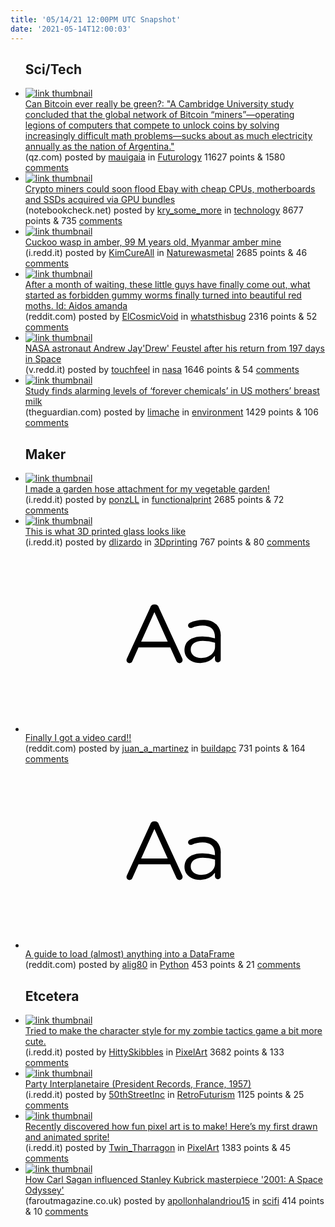 ```yaml
---
title: '05/14/21 12:00PM UTC Snapshot'
date: '2021-05-14T12:00:03'
---
```

<ul>
<h2>Sci/Tech</h2>

<li><a href='https://qz.com/1982209/how-bitcoin-can-become-more-climate-friendly/'><img src='https://b.thumbs.redditmedia.com/PiJx7EL_m-Kk8H9_p92PmLiaMBWIYLZJZMrq_haotMQ.jpg' alt='link thumbnail'></a><div><div class='linkTitle'><a href='https://qz.com/1982209/how-bitcoin-can-become-more-climate-friendly/'>Can Bitcoin ever really be green?: "A Cambridge University study concluded that the global network of Bitcoin “miners”—operating legions of computers that compete to unlock coins by solving increasingly difficult math problems—sucks about as much electricity annually as the nation of Argentina."</a></div>(qz.com) posted by <a href='https://www.reddit.com/user/mauigaia'>mauigaia</a> in <a href='https://www.reddit.com/r/Futurology'>Futurology</a> 11627 points & 1580 <a href='https://www.reddit.com/r/Futurology/comments/nbvzvq/can_bitcoin_ever_really_be_green_a_cambridge/'>comments</a></div></li>

<li><a href='https://www.notebookcheck.net/Crypto-miners-could-soon-flood-Ebay-with-cheap-CPUs-motherboards-and-SSDs-acquired-via-GPU-bundle-purchases.539289.0.html'><img src='https://b.thumbs.redditmedia.com/srBJ9sgQG0Wh2-F63qxQKKq2XaclzMRx3cpOCysUBso.jpg' alt='link thumbnail'></a><div><div class='linkTitle'><a href='https://www.notebookcheck.net/Crypto-miners-could-soon-flood-Ebay-with-cheap-CPUs-motherboards-and-SSDs-acquired-via-GPU-bundle-purchases.539289.0.html'>Crypto miners could soon flood Ebay with cheap CPUs, motherboards and SSDs acquired via GPU bundles</a></div>(notebookcheck.net) posted by <a href='https://www.reddit.com/user/kry_some_more'>kry_some_more</a> in <a href='https://www.reddit.com/r/technology'>technology</a> 8677 points & 735 <a href='https://www.reddit.com/r/technology/comments/nbvjpf/crypto_miners_could_soon_flood_ebay_with_cheap/'>comments</a></div></li>

<li><a href='https://i.redd.it/zv2mjcxr0zy61.jpg'><img src='https://b.thumbs.redditmedia.com/jysRD7_TRba-505PJiPQfAVHJsQ4DjsONumOjIaSCWE.jpg' alt='link thumbnail'></a><div><div class='linkTitle'><a href='https://i.redd.it/zv2mjcxr0zy61.jpg'>Cuckoo wasp in amber, 99 M years old, Myanmar amber mine</a></div>(i.redd.it) posted by <a href='https://www.reddit.com/user/KimCureAll'>KimCureAll</a> in <a href='https://www.reddit.com/r/Naturewasmetal'>Naturewasmetal</a> 2685 points & 46 <a href='https://www.reddit.com/r/Naturewasmetal/comments/nbuf0z/cuckoo_wasp_in_amber_99_m_years_old_myanmar_amber/'>comments</a></div></li>

<li><a href='https://www.reddit.com/gallery/nbkois'><img src='https://b.thumbs.redditmedia.com/bHHmEv4r-_iH6_kmr2ahb4pLhbaBYITwhgESAjv2UXw.jpg' alt='link thumbnail'></a><div><div class='linkTitle'><a href='https://www.reddit.com/gallery/nbkois'>After a month of waiting, these little guys have finally come out, what started as forbidden gummy worms finally turned into beautiful red moths. Id: Aidos amanda</a></div>(reddit.com) posted by <a href='https://www.reddit.com/user/ElCosmicVoid'>ElCosmicVoid</a> in <a href='https://www.reddit.com/r/whatsthisbug'>whatsthisbug</a> 2316 points & 52 <a href='https://www.reddit.com/r/whatsthisbug/comments/nbkois/after_a_month_of_waiting_these_little_guys_have/'>comments</a></div></li>

<li><a href='https://v.redd.it/mj532xdlnwy61'><img src='https://b.thumbs.redditmedia.com/xC47AJKDhAgVX_teRoL91D4afkcg1QWvMcWUwFCrdTk.jpg' alt='link thumbnail'></a><div><div class='linkTitle'><a href='https://v.redd.it/mj532xdlnwy61'>NASA astronaut Andrew Jay'Drew' Feustel after his return from 197 days in Space</a></div>(v.redd.it) posted by <a href='https://www.reddit.com/user/touchfeel'>touchfeel</a> in <a href='https://www.reddit.com/r/nasa'>nasa</a> 1646 points & 54 <a href='https://www.reddit.com/r/nasa/comments/nbj7g2/nasa_astronaut_andrew_jaydrew_feustel_after_his/'>comments</a></div></li>

<li><a href='https://www.theguardian.com/environment/2021/may/13/pfas-forever-chemicals-breast-milk-us-study'><img src='https://b.thumbs.redditmedia.com/MnlKJm57nyS_JrGfQ4wMoHs04qaGA33tzMoyw5XqDvA.jpg' alt='link thumbnail'></a><div><div class='linkTitle'><a href='https://www.theguardian.com/environment/2021/may/13/pfas-forever-chemicals-breast-milk-us-study'>Study finds alarming levels of ‘forever chemicals’ in US mothers’ breast milk</a></div>(theguardian.com) posted by <a href='https://www.reddit.com/user/limache'>limache</a> in <a href='https://www.reddit.com/r/environment'>environment</a> 1429 points & 106 <a href='https://www.reddit.com/r/environment/comments/nbgp41/study_finds_alarming_levels_of_forever_chemicals/'>comments</a></div></li>

<h2>Maker</h2>

<li><a href='https://i.redd.it/vsoyyfqpwxy61.jpg'><img src='https://b.thumbs.redditmedia.com/Iquw--oqy49Ebb5FUM84_Tsttd2xu3U-0V8EtwpNqgI.jpg' alt='link thumbnail'></a><div><div class='linkTitle'><a href='https://i.redd.it/vsoyyfqpwxy61.jpg'>I made a garden hose attachment for my vegetable garden!</a></div>(i.redd.it) posted by <a href='https://www.reddit.com/user/ponzLL'>ponzLL</a> in <a href='https://www.reddit.com/r/functionalprint'>functionalprint</a> 2685 points & 72 <a href='https://www.reddit.com/r/functionalprint/comments/nbp8oi/i_made_a_garden_hose_attachment_for_my_vegetable/'>comments</a></div></li>

<li><a href='https://i.redd.it/ocm4f2oxnxy61.jpg'><img src='https://a.thumbs.redditmedia.com/xiAY3boEeth8JWo4fyhVdBz-9EqhYWyvSW4X9hQM7L8.jpg' alt='link thumbnail'></a><div><div class='linkTitle'><a href='https://i.redd.it/ocm4f2oxnxy61.jpg'>This is what 3D printed glass looks like</a></div>(i.redd.it) posted by <a href='https://www.reddit.com/user/dlizardo'>dlizardo</a> in <a href='https://www.reddit.com/r/3Dprinting'>3Dprinting</a> 767 points & 80 <a href='https://www.reddit.com/r/3Dprinting/comments/nbo0oj/this_is_what_3d_printed_glass_looks_like/'>comments</a></div></li>

<li><a href='https://www.reddit.com/r/buildapc/comments/nbm37f/finally_i_got_a_video_card/'><svg version='1.1' viewBox='-34 -12 104 64' preserveAspectRatio='xMidYMid slice' xmlns='http://www.w3.org/2000/svg' xmlns:xlink='http://www.w3.org/1999/xlink'>
    <title>text link thumbnail</title>
    <path d='M12.19,8.84a1.45,1.45,0,0,0-1.4-1h-.12a1.46,1.46,0,0,0-1.42,1L1.14,26.56a1.29,1.29,0,0,0-.14.59,1,1,0,0,0,1,1,1.12,1.12,0,0,0,1.08-.77l2.08-4.65h11l2.08,4.59a1.24,1.24,0,0,0,1.12.83,1.08,1.08,0,0,0,1.08-1.08,1.64,1.64,0,0,0-.14-.57ZM6.08,20.71l4.59-10.22,4.6,10.22Z'>
    </path>
    <path d='M32.24,14.78A6.35,6.35,0,0,0,27.6,13.2a11.36,11.36,0,0,0-4.7,1,1,1,0,0,0-.58.89,1,1,0,0,0,.94.92,1.23,1.23,0,0,0,.39-.08,8.87,8.87,0,0,1,3.72-.81c2.7,0,4.28,1.33,4.28,3.92v.5a15.29,15.29,0,0,0-4.42-.61c-3.64,0-6.14,1.61-6.14,4.64v.05c0,2.95,2.7,4.48,5.37,4.48a6.29,6.29,0,0,0,5.19-2.48V26.9a1,1,0,0,0,1,1,1,1,0,0,0,1-1.06V19A5.71,5.71,0,0,0,32.24,14.78Zm-.56,7.7c0,2.28-2.17,3.89-4.81,3.89-1.94,0-3.61-1.06-3.61-2.86v-.06c0-1.8,1.5-3,4.2-3a15.2,15.2,0,0,1,4.22.61Z'>
    </path>
    </svg></a><div><div class='linkTitle'><a href='https://www.reddit.com/r/buildapc/comments/nbm37f/finally_i_got_a_video_card/'>Finally I got a video card!!</a></div>(reddit.com) posted by <a href='https://www.reddit.com/user/juan_a_martinez'>juan_a_martinez</a> in <a href='https://www.reddit.com/r/buildapc'>buildapc</a> 731 points & 164 <a href='https://www.reddit.com/r/buildapc/comments/nbm37f/finally_i_got_a_video_card/'>comments</a></div></li>

<li><a href='https://www.reddit.com/r/Python/comments/nbjjzb/a_guide_to_load_almost_anything_into_a_dataframe/'><svg version='1.1' viewBox='-34 -12 104 64' preserveAspectRatio='xMidYMid slice' xmlns='http://www.w3.org/2000/svg' xmlns:xlink='http://www.w3.org/1999/xlink'>
    <title>text link thumbnail</title>
    <path d='M12.19,8.84a1.45,1.45,0,0,0-1.4-1h-.12a1.46,1.46,0,0,0-1.42,1L1.14,26.56a1.29,1.29,0,0,0-.14.59,1,1,0,0,0,1,1,1.12,1.12,0,0,0,1.08-.77l2.08-4.65h11l2.08,4.59a1.24,1.24,0,0,0,1.12.83,1.08,1.08,0,0,0,1.08-1.08,1.64,1.64,0,0,0-.14-.57ZM6.08,20.71l4.59-10.22,4.6,10.22Z'>
    </path>
    <path d='M32.24,14.78A6.35,6.35,0,0,0,27.6,13.2a11.36,11.36,0,0,0-4.7,1,1,1,0,0,0-.58.89,1,1,0,0,0,.94.92,1.23,1.23,0,0,0,.39-.08,8.87,8.87,0,0,1,3.72-.81c2.7,0,4.28,1.33,4.28,3.92v.5a15.29,15.29,0,0,0-4.42-.61c-3.64,0-6.14,1.61-6.14,4.64v.05c0,2.95,2.7,4.48,5.37,4.48a6.29,6.29,0,0,0,5.19-2.48V26.9a1,1,0,0,0,1,1,1,1,0,0,0,1-1.06V19A5.71,5.71,0,0,0,32.24,14.78Zm-.56,7.7c0,2.28-2.17,3.89-4.81,3.89-1.94,0-3.61-1.06-3.61-2.86v-.06c0-1.8,1.5-3,4.2-3a15.2,15.2,0,0,1,4.22.61Z'>
    </path>
    </svg></a><div><div class='linkTitle'><a href='https://www.reddit.com/r/Python/comments/nbjjzb/a_guide_to_load_almost_anything_into_a_dataframe/'>A guide to load (almost) anything into a DataFrame</a></div>(reddit.com) posted by <a href='https://www.reddit.com/user/alig80'>alig80</a> in <a href='https://www.reddit.com/r/Python'>Python</a> 453 points & 21 <a href='https://www.reddit.com/r/Python/comments/nbjjzb/a_guide_to_load_almost_anything_into_a_dataframe/'>comments</a></div></li>

<h2>Etcetera</h2>

<li><a href='https://i.redd.it/0tpsp1z89xy61.gif'><img src='https://b.thumbs.redditmedia.com/22IlnYBy2WXfGfM_Weyp66X6GXVcVeA_crz4f4STL1o.jpg' alt='link thumbnail'></a><div><div class='linkTitle'><a href='https://i.redd.it/0tpsp1z89xy61.gif'>Tried to make the character style for my zombie tactics game a bit more cute.</a></div>(i.redd.it) posted by <a href='https://www.reddit.com/user/HittySkibbles'>HittySkibbles</a> in <a href='https://www.reddit.com/r/PixelArt'>PixelArt</a> 3682 points & 133 <a href='https://www.reddit.com/r/PixelArt/comments/nbm4lk/tried_to_make_the_character_style_for_my_zombie/'>comments</a></div></li>

<li><a href='https://i.redd.it/1aq7n90ytxy61.jpg'><img src='https://a.thumbs.redditmedia.com/vmq5Ln0ydTuOctx6hjOyGHb_i5dkakQpz0qFKOq3M88.jpg' alt='link thumbnail'></a><div><div class='linkTitle'><a href='https://i.redd.it/1aq7n90ytxy61.jpg'>Party Interplanetaire (President Records, France, 1957)</a></div>(i.redd.it) posted by <a href='https://www.reddit.com/user/50thStreetInc'>50thStreetInc</a> in <a href='https://www.reddit.com/r/RetroFuturism'>RetroFuturism</a> 1125 points & 25 <a href='https://www.reddit.com/r/RetroFuturism/comments/nbov2g/party_interplanetaire_president_records_france/'>comments</a></div></li>

<li><a href='https://i.redd.it/7rbo6gonawy61.gif'><img src='https://b.thumbs.redditmedia.com/CaXcPogVi2xu9rBEtF329gronUjQhQJi9dMAo-UcTjs.jpg' alt='link thumbnail'></a><div><div class='linkTitle'><a href='https://i.redd.it/7rbo6gonawy61.gif'>Recently discovered how fun pixel art is to make! Here’s my first drawn and animated sprite!</a></div>(i.redd.it) posted by <a href='https://www.reddit.com/user/Twin_Tharragon'>Twin_Tharragon</a> in <a href='https://www.reddit.com/r/PixelArt'>PixelArt</a> 1383 points & 45 <a href='https://www.reddit.com/r/PixelArt/comments/nbhh1x/recently_discovered_how_fun_pixel_art_is_to_make/'>comments</a></div></li>

<li><a href='https://faroutmagazine.co.uk/how-carl-sagan-influenced-stanley-kubrick-2001-a-space-odyssey/?fbclid=IwAR1-SY19ux_iRpEpD2DXZiO9IJ1I_XKlImngSAyx2Xu_oCuO6Rfr6pY3vMc'><img src='https://b.thumbs.redditmedia.com/T_cJIFi5LMvtb94GtkSbuEbrbLLOhQk4r_v_EKBUQBU.jpg' alt='link thumbnail'></a><div><div class='linkTitle'><a href='https://faroutmagazine.co.uk/how-carl-sagan-influenced-stanley-kubrick-2001-a-space-odyssey/?fbclid=IwAR1-SY19ux_iRpEpD2DXZiO9IJ1I_XKlImngSAyx2Xu_oCuO6Rfr6pY3vMc'>How Carl Sagan influenced Stanley Kubrick masterpiece '2001: A Space Odyssey'</a></div>(faroutmagazine.co.uk) posted by <a href='https://www.reddit.com/user/apollonhalandriou15'>apollonhalandriou15</a> in <a href='https://www.reddit.com/r/scifi'>scifi</a> 414 points & 10 <a href='https://www.reddit.com/r/scifi/comments/nbo4y4/how_carl_sagan_influenced_stanley_kubrick/'>comments</a></div></li>

</ul>
